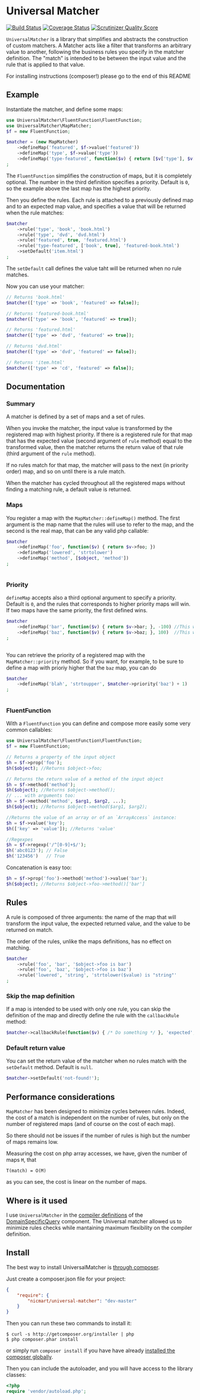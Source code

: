 # Universal Matcher
[![Build Status](https://travis-ci.org/nicmart/UniversalMatcher.png?branch=master)](https://travis-ci.org/nicmart/UniversalMatcher)
[![Coverage Status](https://coveralls.io/repos/nicmart/UniversalMatcher/badge.png?branch=master)](https://coveralls.io/r/nicmart/UniversalMatcher?branch=master)
[![Scrutinizer Quality Score](https://scrutinizer-ci.com/g/nicmart/UniversalMatcher/badges/quality-score.png?s=48823d51d6b85ca07a7321415a2101b9cc071bb7)](https://scrutinizer-ci.com/g/nicmart/UniversalMatcher/)

`UniversalMatcher` is a library that simplifies and abstracts the construction of custom matchers.
A Matcher acts like a filter that transforms an arbitrary value to another, following the business rules you specify
in the matcher definition. The "match" is intended to be between the input value and the rule that is applied to that value.

For installing instructions (composer!) please go to the end of this README

## Example
Instantiate the matcher, and define some maps:
```php
use UniversalMatcher\FluentFunction\FluentFunction;
use UniversalMatcher\MapMatcher;
$f = new FluentFunction;

$matcher = (new MapMatcher)
    ->defineMap('featured', $f->value('featured'))
    ->defineMap('type', $f->value('type'))
    ->defineMap('type-featured', function($v) { return [$v['type'], $v['value']]; }, 100)
;
```
The `FluentFunction` simplifies the construction of maps, but it is completely optional. The number in the 
third definition specifies a priority. Default is `0`, so the example above the last map has the highest priority. 

Then you define the rules. Each rule is attached to a previously defined map and to an expected map value,
and specifies a value that will be returned when the rule matches:
```php
$matcher
    ->rule('type', 'book', 'book.html')
    ->rule('type', 'dvd', 'dvd.html')
    ->rule('featured', true, 'featured.html')
    ->rule('type-featured', ['book', true], 'featured-book.html')
    ->setDefault('item.html')
;
```
The `setDefault` call defines the value taht will be returned when no rule matches.

Now you can use your matcher:
```php
// Returns 'book.html'
$matcher(['type' => 'book', 'featured' => false]);

// Returns 'featured-book.html'
$matcher(['type' => 'book', 'featured' => true]);

// Returns 'featured.html'
$matcher(['type' => 'dvd', 'featured' => true]);

// Returns 'dvd.html'
$matcher(['type' => 'dvd', 'featured' => false]);

// Returns 'item.html'
$matcher(['type' => 'cd', 'featured' => false]);
```

## Documentation
### Summary
A matcher is defined by a set of maps and a set of rules. 

When you invoke the matcher,
the input value is transformed by the registered map with highest priority. If there is
a registered rule for that map that has the expected value (second argument of `rule` method)
equal to the transformed value, then the matcher returns the return value of that rule 
(third argument of the `rule` method).

If no rules match for that map, the matcher will pass to the next (in priority order) map, 
and so on until there is a rule match.

When the matcher has cycled throughout all the registered maps without finding a matching rule,
a default value is returned.

### Maps
You register a map with the `MapMatcher::defineMap()` method. The first argument is
the map name that the rules will use to refer to the map, and the second is the real map, that
can be any valid php callable:
```php
$matcher
    ->defineMap('foo', function($v) { return $v->foo; })
    ->defineMap('lowered', 'strtolower')
    ->defineMap('method', [$object, 'method'])
;
    
```
### Priority
`defineMap` accepts also a third optional argument to specify a priority. Default is `0`, and the rules
that corresponds to higher priority maps will win. If two maps have the same priority, the first defined wins.
```php
$matcher
    ->defineMap('bar', function($v) { return $v->bar; }, -100) //This will be the last checked
    ->defineMap('baz', function($v) { return $v->baz; }, 100)  //This will be the first
;
    
```
You can retrieve the priority of a registered map with the `MapMatcher::priority` method. So
 if you want, for example, to be sure to define a map with prioriy higher that the `baz` map,
 you can do
```php
$matcher
    ->defineMap('blah', 'strtoupper', $matcher->priority('baz') + 1)
;
    
```

### FluentFunction
With a `FluentFunction` you can define and compose more easily some very common callables:

```php
use UniversalMatcher\FluentFunction\FluentFunction;
$f = new FluentFunction;

// Returns a property of the input object
$h = $f->prop('foo');
$h($object); //Returns $object->foo;

// Returns the return value of a method of the input object
$h = $f->method('method');
$h($object); //Returns $object->method();
// ... with arguments too:
$h = $f->method('method', $arg1, $arg2, ...);
$h($object); //Returns $object->method($arg1, $arg2);

//Returns the value of an array or of an `ArrayAccess` instance:
$h = $f->value('key');
$h(['key' => 'value']); //Returns 'value'

//Regexpes
$h = $f->regexp('/^[0-9]+$/');
$h('abc0123'); // False
$h('123456')   // True

```
Concatenation is easy too:
```php
$h = $f->prop('foo')->method('method')->value('bar');
$h($object); //Returns $object->foo->method()['bar']
```

## Rules
A rule is composed of three arguments: the name of the map that will transform
the input value, the expected returned value, and the value to be returned on match.

The order of the rules, unlike the maps definitions, has no effect on matching.
```php
$matcher
    ->rule('foo', 'bar', '$object->foo is bar')
    ->rule('foo', 'baz', '$object->foo is baz')
    ->rule('lowered', 'string', 'strtolower($value) is "string"'
;
```
### Skip the map definition
If a map is intended to be used with only one rule, you can skip the definition of the map
and directly define the rule with the `callbackRule` method:
```php
$matcher->callbackRule(function($v) { /* Do something */ }, 'expected', 'returned value');
```
### Default return value
You can set the return value of the matcher when no rules match with the `setDefault` method.
Default is `null`.
```php
$matcher->setDefault('not-found!');
```


## Performance considerations

`MapMatcher` has been designed to minimize cycles between rules. Indeed, the cost of a match
is independent on the number of rules, but only on the number of registered maps (and of course
on the cost of each map).

So there should not be issues if the number of rules is high but the number of maps remains low.

Measuring the cost on php array accesses, we have, given the number of maps `M`, that
```
T(match) = O(M)
```
as you can see, the cost is linear on the number of maps.

## Where is it used
I use `UniversalMatcher` in the [compiler definitions](https://github.com/comperio/DomainSpecificQuery/blob/master/src/DSQ/Compiler/MatcherCompiler.php#L35) 
of the [DomainSpecificQuery](http://github.com/comperio/DomainSpecificQuery)
component. The Universal matcher allowed us to minimize rules checks while mantaining maximum
flexibility on the compiler definition.


## Install

The best way to install UniversalMatcher is [through composer](http://getcomposer.org).

Just create a composer.json file for your project:

```JSON
{
    "require": {
        "nicmart/universal-matcher": "dev-master"
    }
}
```

Then you can run these two commands to install it:

    $ curl -s http://getcomposer.org/installer | php
    $ php composer.phar install

or simply run `composer install` if you have have already [installed the composer globally](http://getcomposer.org/doc/00-intro.md#globally).

Then you can include the autoloader, and you will have access to the library classes:

```php
<?php
require 'vendor/autoload.php';
```
